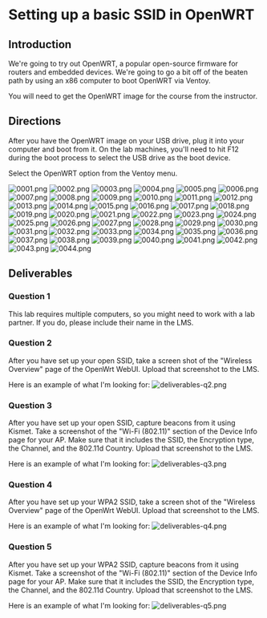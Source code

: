 # Setting up a basic SSID in OpenWRT

## Introduction

We're going to try out OpenWRT, a popular open-source firmware for routers and embedded devices. We're going to go a bit off of the beaten path by using an x86 computer to boot OpenWRT via Ventoy.

You will need to get the OpenWRT image for the course from the instructor.

## Directions

After you have the OpenWRT image on your USB drive, plug it into your computer and boot from it. On the lab machines, you'll need to hit F12 during the boot process to select the USB drive as the boot device.

Select the OpenWRT option from the Ventoy menu.

![0001.png](images/0001.png)
![0002.png](images/0002.png)
![0003.png](images/0003.png)
![0004.png](images/0004.png)
![0005.png](images/0005.png)
![0006.png](images/0006.png)
![0007.png](images/0007.png)
![0008.png](images/0008.png)
![0009.png](images/0009.png)
![0010.png](images/0010.png)
![0011.png](images/0011.png)
![0012.png](images/0012.png)
![0013.png](images/0013.png)
![0014.png](images/0014.png)
![0015.png](images/0015.png)
![0016.png](images/0016.png)
![0017.png](images/0017.png)
![0018.png](images/0018.png)
![0019.png](images/0019.png)
![0020.png](images/0020.png)
![0021.png](images/0021.png)
![0022.png](images/0022.png)
![0023.png](images/0023.png)
![0024.png](images/0024.png)
![0025.png](images/0025.png)
![0026.png](images/0026.png)
![0027.png](images/0027.png)
![0028.png](images/0028.png)
![0029.png](images/0029.png)
![0030.png](images/0030.png)
![0031.png](images/0031.png)
![0032.png](images/0032.png)
![0033.png](images/0033.png)
![0034.png](images/0034.png)
![0035.png](images/0035.png)
![0036.png](images/0036.png)
![0037.png](images/0037.png)
![0038.png](images/0038.png)
![0039.png](images/0039.png)
![0040.png](images/0040.png)
![0041.png](images/0041.png)
![0042.png](images/0042.png)
![0043.png](images/0043.png)
![0044.png](images/0044.png)

## Deliverables

### Question 1

This lab requires multiple computers, so you might need to work with a lab partner. If you do, please include their name in the LMS.

### Question 2

After you have set up your open SSID, take a screen shot of the "Wireless Overview" page of the OpenWrt WebUI. Upload that screenshot to the LMS.

Here is an example of what I'm looking for:
![deliverables-q2.png](images/deliverables-q2.png)

### Question 3

After you have set up your open SSID, capture beacons from it using Kismet. Take a screenshot of the "Wi-Fi (802.11)" section of the Device Info page for your AP. Make sure that it includes the SSID, the Encryption type, the Channel, and the 802.11d Country. Upload that screenshot to the LMS.

Here is an example of what I'm looking for:
![deliverables-q3.png](images/deliverables-q3.png)

### Question 4

After you have set up your WPA2 SSID, take a screen shot of the "Wireless Overview" page of the OpenWrt WebUI. Upload that screenshot to the LMS.

Here is an example of what I'm looking for:
![deliverables-q4.png](images/deliverables-q4.png)

### Question 5

After you have set up your WPA2 SSID, capture beacons from it using Kismet. Take a screenshot of the "Wi-Fi (802.11)" section of the Device Info page for your AP. Make sure that it includes the SSID, the Encryption type, the Channel, and the 802.11d Country. Upload that screenshot to the LMS.

Here is an example of what I'm looking for:
![deliverables-q5.png](images/deliverables-q5.png)
